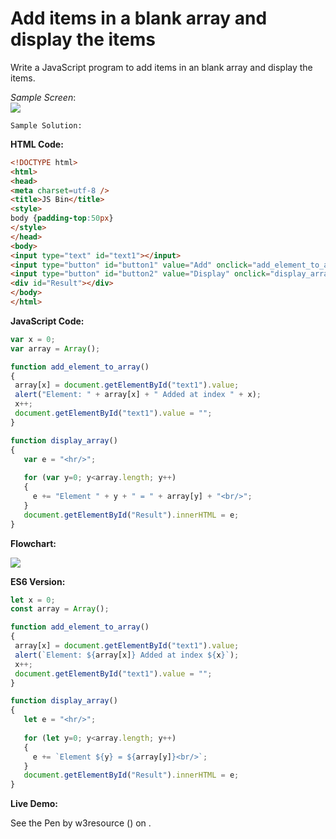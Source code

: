 # Add items in a blank array and display the items

Write a JavaScript program to add items in an blank array and display the items.  
  
_Sample Screen_:  
![](https://www.w3resource.com/w3r_images/add-items-in-array.png)

```
Sample Solution:  
```

**HTML Code:**

```html
<!DOCTYPE html>
<html>
<head>
<meta charset=utf-8 />
<title>JS Bin</title>
<style>
body {padding-top:50px} 
</style> 
</head>
<body>
<input type="text" id="text1"></input>
<input type="button" id="button1" value="Add" onclick="add_element_to_array();"></input>
<input type="button" id="button2" value="Display" onclick="display_array();"></input>
<div id="Result"></div> 
</body>
</html>

```

**JavaScript Code:**

```javascript
var x = 0;
var array = Array();

function add_element_to_array()
{
 array[x] = document.getElementById("text1").value;
 alert("Element: " + array[x] + " Added at index " + x);
 x++;
 document.getElementById("text1").value = "";
}

function display_array()
{
   var e = "<hr/>";   
    
   for (var y=0; y<array.length; y++)
   {
     e += "Element " + y + " = " + array[y] + "<br/>";
   }
   document.getElementById("Result").innerHTML = e;
}

```

**Flowchart:**

![](https://www.w3resource.com/w3r_images/javascript-array-exercise-13.png)  

**ES6 Version:**

```javascript
let x = 0;
const array = Array();

function add_element_to_array()
{
 array[x] = document.getElementById("text1").value;
 alert(`Element: ${array[x]} Added at index ${x}`);
 x++;
 document.getElementById("text1").value = "";
}

function display_array()
{
   let e = "<hr/>";   
    
   for (let y=0; y<array.length; y++)
   {
     e += `Element ${y} = ${array[y]}<br/>`;
   }
   document.getElementById("Result").innerHTML = e;
}

```

**Live Demo:**

<section class="expand-codepen"><p data-height="380" data-theme-id="dark" data-slug-hash="jGBREX" data-default-tab="js,result" data-user="w3resource" data-embed-version="2" data-pen-title="JavaScript: Add items in a blank array and display the items - array-ex-13" data-editable="true" class="codepen">See the Pen by w3resource () on .</p><codepen></codepen></section>